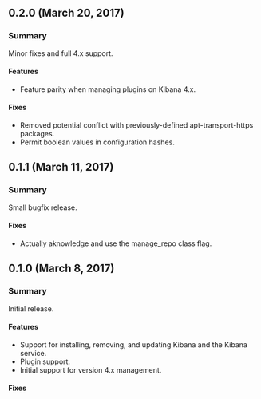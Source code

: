 ## 0.2.0 (March 20, 2017)

### Summary
Minor fixes and full 4.x support.

#### Features
* Feature parity when managing plugins on Kibana 4.x.

#### Fixes
* Removed potential conflict with previously-defined apt-transport-https packages.
* Permit boolean values in configuration hashes.

## 0.1.1 (March 11, 2017)

### Summary
Small bugfix release.

#### Fixes
* Actually aknowledge and use the manage_repo class flag.

## 0.1.0 (March 8, 2017)

### Summary
Initial release.

#### Features
* Support for installing, removing, and updating Kibana and the Kibana service.
* Plugin support.
* Initial support for version 4.x management.

#### Fixes

